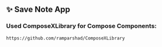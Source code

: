 ## ✨ Save Note App
### Used ComposeXLibrary for Compose Components: 
 ```
https://github.com/ramparshad/ComposeXLibrary
```


